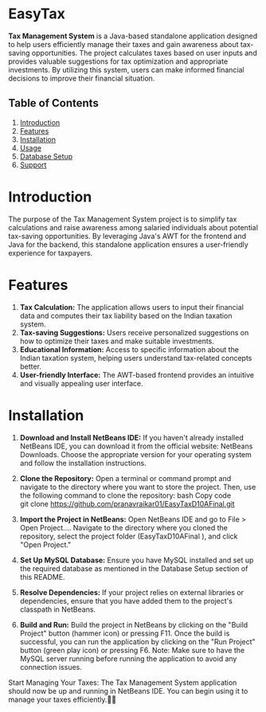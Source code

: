 # EasyTax
<p><b>Tax Management System</b> is a Java-based standalone application designed to help users efficiently manage their taxes and gain awareness about tax-saving opportunities. The project calculates taxes based on user inputs and provides valuable suggestions for tax optimization and appropriate investments. By utilizing this system, users can make informed financial decisions to improve their financial situation.</p>

## Table of Contents
1. [Introduction](#introduction)
2. [Features](#features)
3. [Installation](#installation)
4. [Usage](#usage)
5. [Database Setup](#database-setup)
6. [Support](#support)

# Introduction
The purpose of the Tax Management System project is to simplify tax calculations and raise awareness among salaried individuals about potential tax-saving opportunities. By leveraging Java's AWT for the frontend and Java for the backend, this standalone application ensures a user-friendly experience for taxpayers.

# Features
<ol>
<li><b>Tax Calculation:</b> The application allows users to input their financial data and computes their tax liability based on the Indian taxation system.</li>
<li><b>Tax-saving Suggestions:</b> Users receive personalized suggestions on how to optimize their taxes and make suitable investments.</li>
<li><b>Educational Information:</b> Access to specific information about the Indian taxation system, helping users understand tax-related concepts better.</li>
<li><b>User-friendly Interface:</b> The AWT-based frontend provides an intuitive and visually appealing user interface.</li>
</ol>

# Installation
1. <b>Download and Install NetBeans IDE:</b>
If you haven't already installed NetBeans IDE, you can download it from the official website: NetBeans Downloads. Choose the appropriate version for your operating system and follow the installation instructions.

2. <b>Clone the Repository:</b>
Open a terminal or command prompt and navigate to the directory where you want to store the project. Then, use the following command to clone the repository:
bash
Copy code<br>
git clone https://github.com/pranavraikar01/EasyTaxD10AFinal.git

3. <b>Import the Project in NetBeans:</b>
Open NetBeans IDE and go to File > Open Project.... Navigate to the directory where you cloned the repository, select the project folder (EasyTaxD10AFinal
), and click "Open Project."

4. <b>Set Up MySQL Database:</b>
Ensure you have MySQL installed and set up the required database as mentioned in the Database Setup section of this README.

5. <b>Resolve Dependencies:</b>
If your project relies on external libraries or dependencies, ensure that you have added them to the project's classpath in NetBeans.

6. <b>Build and Run:</b>
Build the project in NetBeans by clicking on the "Build Project" button (hammer icon) or pressing F11. Once the build is successful, you can run the application by clicking on the "Run Project" button (green play icon) or pressing F6.
Note: Make sure to have the MySQL server running before running the application to avoid any connection issues.

Start Managing Your Taxes:
The Tax Management System application should now be up and running in NetBeans IDE. You can begin using it to manage your taxes efficiently.🎉🎉
